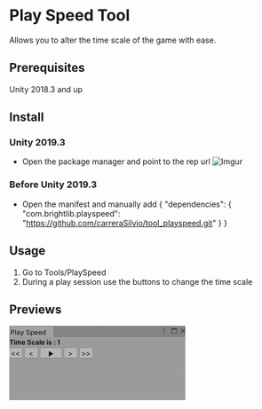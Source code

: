 # Play Speed Tool
Allows you to alter the time scale of the game with ease.

## Prerequisites
Unity 2018.3 and up

## Install

### Unity 2019.3
* Open the package manager and point to the rep url
![Imgur](https://i.imgur.com/iYGgINz.png)

### Before Unity 2019.3
* Open the manifest and manually add
		{
    		"dependencies": {
        		"com.brightlib.playspeed": "https://github.com/carreraSilvio/tool_playspeed.git"
    		}
		}


## Usage
1. Go to Tools/PlaySpeed
2. During a play session use the buttons to change the time scale

## Previews
![alt text](Previews/step1.gif)
